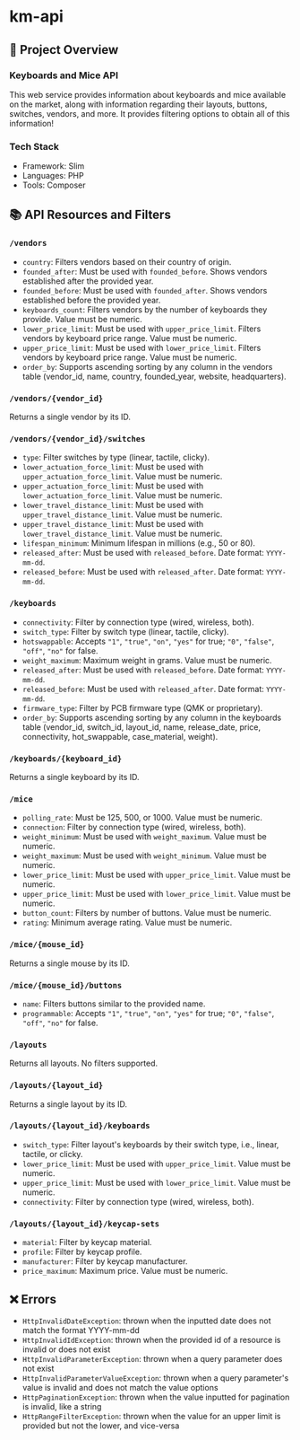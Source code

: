 # km-api

## 🔨 Project Overview

### Keyboards and Mice API

This web service provides information about keyboards and mice available on the market, along with information regarding their layouts, buttons, switches, vendors, and more. It provides filtering options to obtain all of this information!

### Tech Stack

- Framework: Slim
- Languages: PHP
- Tools: Composer

## 📚 API Resources and Filters

### `/vendors`

- `country`: Filters vendors based on their country of origin.
- `founded_after`: Must be used with `founded_before`. Shows vendors established after the provided year.
- `founded_before`: Must be used with `founded_after`. Shows vendors established before the provided year.
- `keyboards_count`: Filters vendors by the number of keyboards they provide. Value must be numeric.
- `lower_price_limit`: Must be used with `upper_price_limit`. Filters vendors by keyboard price range. Value must be numeric.
- `upper_price_limit`: Must be used with `lower_price_limit`. Filters vendors by keyboard price range. Value must be numeric.
- `order_by`: Supports ascending sorting by any column in the vendors table (vendor_id, name, country, founded_year, website, headquarters).

### `/vendors/{vendor_id}`

Returns a single vendor by its ID.

### `/vendors/{vendor_id}/switches`

- `type`: Filter switches by type (linear, tactile, clicky).
- `lower_actuation_force_limit`: Must be used with `upper_actuation_force_limit`. Value must be numeric.
- `upper_actuation_force_limit`: Must be used with `lower_actuation_force_limit`. Value must be numeric.
- `lower_travel_distance_limit`: Must be used with `upper_travel_distance_limit`. Value must be numeric.
- `upper_travel_distance_limit`: Must be used with `lower_travel_distance_limit`. Value must be numeric.
- `lifespan_minimum`: Minimum lifespan in millions (e.g., 50 or 80).
- `released_after`: Must be used with `released_before`. Date format: `YYYY-mm-dd`.
- `released_before`: Must be used with `released_after`. Date format: `YYYY-mm-dd`.

### `/keyboards`

- `connectivity`: Filter by connection type (wired, wireless, both).
- `switch_type`: Filter by switch type (linear, tactile, clicky).
- `hotswappable`: Accepts `"1"`, `"true"`, `"on"`, `"yes"` for true; `"0"`, `"false"`, `"off"`, `"no"` for false.
- `weight_maximum`: Maximum weight in grams. Value must be numeric.
- `released_after`: Must be used with `released_before`. Date format: `YYYY-mm-dd`.
- `released_before`: Must be used with `released_after`. Date format: `YYYY-mm-dd`.
- `firmware_type`: Filter by PCB firmware type (QMK or proprietary).
- `order_by`: Supports ascending sorting by any column in the keyboards table (vendor_id, switch_id, layout_id, name, release_date, price, connectivity, hot_swappable, case_material, weight).

### `/keyboards/{keyboard_id}`

Returns a single keyboard by its ID.

### `/mice`

- `polling_rate`: Must be 125, 500, or 1000. Value must be numeric.
- `connection`: Filter by connection type (wired, wireless, both).
- `weight_minimum`: Must be used with `weight_maximum`. Value must be numeric.
- `weight_maximum`: Must be used with `weight_minimum`. Value must be numeric.
- `lower_price_limit`: Must be used with `upper_price_limit`. Value must be numeric.
- `upper_price_limit`: Must be used with `lower_price_limit`. Value must be numeric.
- `button_count`: Filters by number of buttons. Value must be numeric.
- `rating`: Minimum average rating. Value must be numeric.

### `/mice/{mouse_id}`

Returns a single mouse by its ID.

### `/mice/{mouse_id}/buttons`

- `name`: Filters buttons similar to the provided name.
- `programmable`: Accepts `"1"`, `"true"`, `"on"`, `"yes"` for true; `"0"`, `"false"`, `"off"`, `"no"` for false.

### `/layouts`

Returns all layouts. No filters supported.

### `/layouts/{layout_id}`

Returns a single layout by its ID.

### `/layouts/{layout_id}/keyboards`

- `switch_type`: Filter layout's keyboards by their switch type, i.e., linear, tactile, or clicky.
- `lower_price_limit`: Must be used with `upper_price_limit`. Value must be numeric.
- `upper_price_limit`: Must be used with `lower_price_limit`. Value must be numeric.
- `connectivity`: Filter by connection type (wired, wireless, both).

### `/layouts/{layout_id}/keycap-sets`

- `material`: Filter by keycap material.
- `profile`: Filter by keycap profile.
- `manufacturer`: Filter by keycap manufacturer.
- `price_maximum`: Maximum price. Value must be numeric.

## ❌ Errors

- `HttpInvalidDateException`: thrown when the inputted date does not match the format YYYY-mm-dd
- `HttpInvalidIdException`: thrown when the provided id of a resource is invalid or does not exist
- `HttpInvalidParameterException`: thrown when a query parameter does not exist
- `HttpInvalidParameterValueException`: thrown when a query parameter's value is invalid and does not match the value options
- `HttpPaginationException`: thrown when the value inputted for pagination is invalid, like a string
- `HttpRangeFilterException`: thrown when the value for an upper limit is provided but not the lower, and vice-versa
